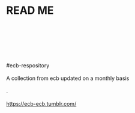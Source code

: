 # READ ME
<br></br>
<br></br>
<br></br>
#ecb-respository
<br></br>
A collection from ecb 
updated on a monthly basis 
<br></br>
.<br></br>
<url>https://ecb-ecb.tumblr.com/</url>
